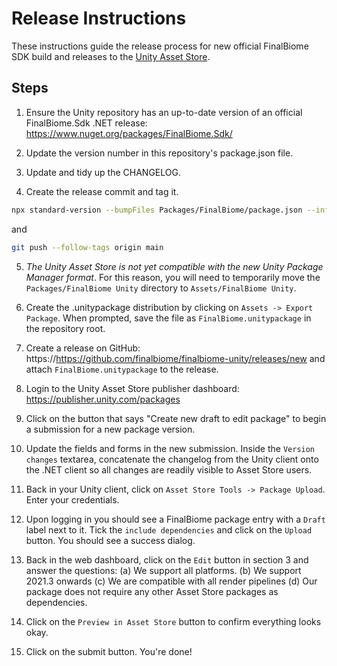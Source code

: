 # Release Instructions

These instructions guide the release process for new official FinalBiome SDK build and releases to the [Unity Asset Store](https://assetstore.unity.com/).

## Steps

1. Ensure the Unity repository has an up-to-date version of an official FinalBiome.Sdk .NET release: https://www.nuget.org/packages/FinalBiome.Sdk/

2. Update the version number in this repository's package.json file.

3. Update and tidy up the CHANGELOG.

4. Create the release commit and tag it.

```sh
npx standard-version --bumpFiles Packages/FinalBiome/package.json --infile Packages/FinalBiome/CHANGELOG.md --path Packages/FinalBiome
```
and
```sh
git push --follow-tags origin main
```

5. *The Unity Asset Store is not yet compatible with the new Unity Package Manager format*. For this reason, you will need to temporarily move the `Packages/FinalBiome Unity` directory to `Assets/FinalBiome Unity`.

6. Create the .unitypackage distribution by clicking on `Assets -> Export Package`. When prompted,
save the file as `FinalBiome.unitypackage` in the repository root.

7. Create a release on GitHub: https://https://github.com/finalbiome/finalbiome-unity/releases/new and attach `FinalBiome.unitypackage` to the release.

8. Login to the Unity Asset Store publisher dashboard: https://publisher.unity.com/packages

9. Click on the button that says "Create new draft to edit package" to begin a submission for a new package version.

10. Update the fields and forms in the new submission. Inside the `Version changes` textarea, concatenate the changelog from the Unity client onto the .NET client so all changes are readily visible to Asset Store
users.

11. Back in your Unity client, click on `Asset Store Tools -> Package Upload`. Enter your credentials.

12. Upon logging in you should see a FinalBiome package entry with a `Draft` label next to it. Tick the `include dependencies` and click on the `Upload` button. You should see a success dialog.

13. Back in the web dashboard, click on the `Edit` button in section 3 and answer the questions: (a) We support all platforms. (b) We support 2021.3 onwards (c) We are compatible with all render pipelines (d) Our package does not require any other Asset Store packages as dependencies.

14. Click on the `Preview in Asset Store` button to confirm everything looks okay.

15. Click on the submit button. You're done!
